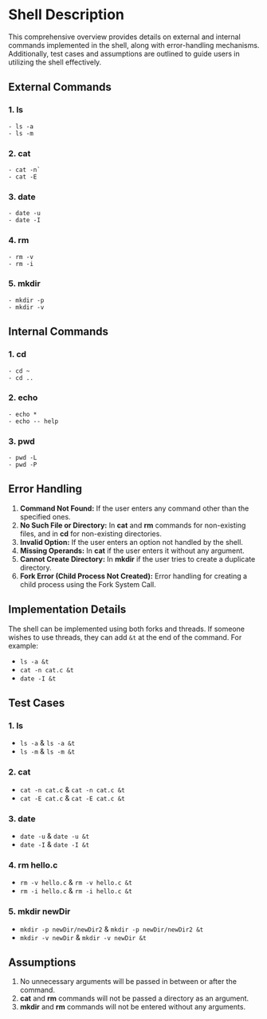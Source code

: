 # Shell Description
This comprehensive overview provides details on external and internal commands implemented in the shell, along with error-handling mechanisms. Additionally, test cases and assumptions are outlined to guide users in utilizing the shell effectively.

## External Commands

### 1. ls
    - ls -a
    - ls -m

### 2. cat
    - cat -n`
    - cat -E

### 3. date
    - date -u
    - date -I

### 4. rm
    - rm -v
    - rm -i

### 5. mkdir
    - mkdir -p
    - mkdir -v

## Internal Commands

### 1. cd
    - cd ~
    - cd ..

### 2. echo
    - echo *
    - echo -- help

### 3. pwd
    - pwd -L
    - pwd -P

## Error Handling

1. **Command Not Found:** If the user enters any command other than the specified ones.
2. **No Such File or Directory:** In **cat** and **rm** commands for non-existing files, and in **cd** for non-existing directories.
3. **Invalid Option:** If the user enters an option not handled by the shell.
4. **Missing Operands:** In **cat** if the user enters it without any argument.
5. **Cannot Create Directory:** In **mkdir** if the user tries to create a duplicate directory.
6. **Fork Error (Child Process Not Created):** Error handling for creating a child process using the Fork System Call.


## Implementation Details

The shell can be implemented using both forks and threads. If someone wishes to use threads, they can add `&t` at the end of the command. For example:
- `ls -a &t`
- `cat -n cat.c &t`
- `date -I &t`

  
## Test Cases

### 1. ls
   - `ls -a` & `ls -a &t`
   - `ls -m` & `ls -m &t`

### 2. cat
   - `cat -n cat.c` & `cat -n cat.c &t`
   - `cat -E cat.c` & `cat -E cat.c &t`

### 3. date
   - `date -u` & `date -u &t`
   - `date -I` & `date -I &t`

### 4. rm hello.c
   - `rm -v hello.c` & `rm -v hello.c &t`
   - `rm -i hello.c` & `rm -i hello.c &t`

### 5. mkdir newDir
   - `mkdir -p newDir/newDir2` & `mkdir -p newDir/newDir2 &t`
   - `mkdir -v newDir` & `mkdir -v newDir &t`

## Assumptions

1. No unnecessary arguments will be passed in between or after the command.
2. **cat** and **rm** commands will not be passed a directory as an argument.
3. **mkdir** and **rm** commands will not be entered without any arguments.
